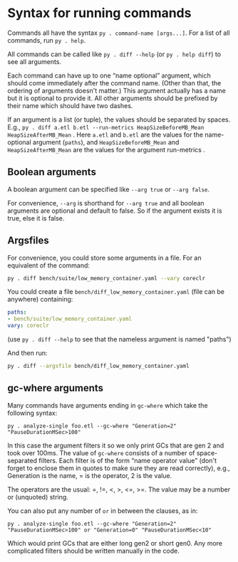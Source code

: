 # Syntax for running commands

Commands all have the syntax `py . command-name [args...]`.
For a list of all commands, run `py . help`.

All commands can be called like `py . diff --help` (or `py . help diff`) to see all arguments.

Each command can have up to one “name optional” argument, which should come immediately after the command name. (Other than that, the ordering of arguments doesn't matter.) This argument actually has a name but it is optional to provide it. All other arguments should be prefixed by their name which should have two dashes.

If an argument is a list (or tuple), the values should be separated by spaces. E.g., `py . diff a.etl b.etl --run-metrics HeapSizeBeforeMB_Mean HeapSizeAfterMB_Mean` . Here `a.etl` and `b.etl` are the values for the name-optional argument (`paths`), and  `HeapSizeBeforeMB_Mean` and `HeapSizeAfterMB_Mean` are the values for the argument run-metrics .



## Boolean arguments

A boolean argument can be specified like `--arg true` or `--arg false`.

For convenience, `--arg` is shorthand for `--arg true` and all boolean arguments are optional and default to false. So if the argument exists it is true, else it is false.


## Argsfiles

For convenience, you could store some arguments in a file.
For an equivalent of the command:

```sh
py . diff bench/suite/low_memory_container.yaml --vary coreclr
```

You could create a file `bench/diff_low_memory_container.yaml` (file can be anywhere) containing:

```yaml
paths:
- bench/suite/low_memory_container.yaml
vary: coreclr
```

(use `py . diff --help` to see that the nameless argument is named "paths")

And then run:

```sh
py . diff --argsfile bench/diff_low_memory_container.yaml
```


## gc-where arguments

Many commands have arguments ending in `gc-where` which take the following syntax:

    py . analyze-single foo.etl --gc-where "Generation=2" "PauseDurationMSec>100"

In this case the argument filters it so we only print GCs that are gen 2 and took over 100ms.
The value of `gc-where` consists of a number of space-separated filters.
Each filter is of the form “name operator value” (don't forget to enclose them in quotes to make sure they are read correctly), e.g.,
Generation is the name, = is the operator, 2 is the value.

The operators are the usual: =, !=, <, >, <=, >=.
The value may be a number or (unquoted) string.

You can also put any number of `or` in between the clauses, as in:

    py . analyze-single foo.etl --gc-where "Generation=2" "PauseDurationMSec>100" or "Generation=0" "PauseDurationMSec<10"

Which would print GCs that are either long gen2 or short gen0.
Any more complicated filters should be written manually in the code.
